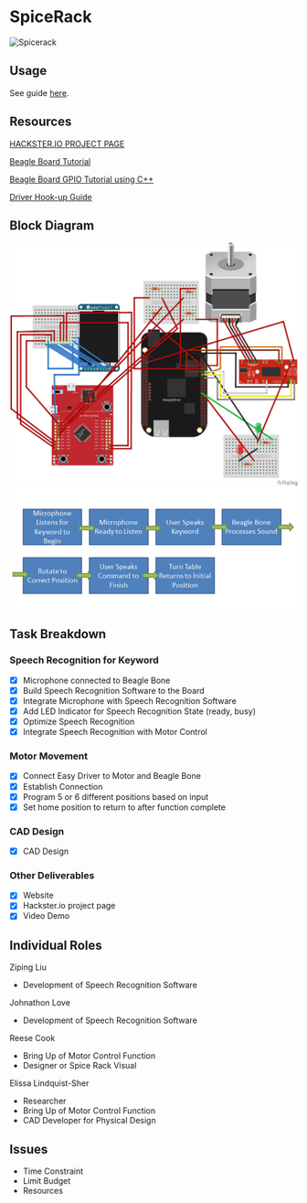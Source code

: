 # SpiceRack
![Spicerack](https://github.com/TexasInstrumentsDIY/SpiceRack/blob/master/DSCPDC_0003_BURST20180801125704470_COVER.JPG)

## Usage

See guide [here](https://github.com/TexasInstrumentsDIY/SpiceRack/wiki/Installation-and-Usage).

## Resources

[HACKSTER.IO PROJECT PAGE](https://www.hackster.io/106812/voice-controlled-spice-rack-235834)

[Beagle Board Tutorial](http://beagleboard.github.io/bone101/Support/bone101/)

[Beagle Board GPIO Tutorial using C++](http://exploringbeaglebone.com/chapter6/)

[Driver Hook-up Guide](https://learn.sparkfun.com/tutorials/easy-driver-hook-up-guide)

##	Block Diagram
![DIAGRAM](https://github.com/TexasInstrumentsDIY/SpiceRack/blob/master/spicerack_bb.png)
![PNG BLOCK DIAGRAM](https://github.com/TexasInstrumentsDIY/SpiceRack/blob/master/block.PNG)

##	Task Breakdown

### Speech Recognition for Keyword
- [x] Microphone connected to Beagle Bone
- [x] Build Speech Recognition Software to the Board
- [x] Integrate Microphone with Speech Recognition Software
- [x] Add LED Indicator for Speech Recognition State (ready, busy)
- [x] Optimize Speech Recognition
- [x] Integrate Speech Recognition with Motor Control
### Motor Movement
- [x] Connect Easy Driver to Motor and Beagle Bone
- [x] Establish Connection
- [x] Program 5 or 6 different positions based on input
- [x] Set home position to return to after function complete
### CAD Design
- [x] CAD Design

### Other Deliverables
- [x] Website
- [x] Hackster.io project page
- [x] Video Demo

##	Individual Roles

Ziping Liu
- Development of Speech Recognition Software

Johnathon Love
- Development of Speech Recognition Software

Reese Cook
- Bring Up of Motor Control Function
- Designer or Spice Rack Visual 

Elissa Lindquist-Sher
- Researcher
- Bring Up of Motor Control Function
- CAD Developer for Physical Design


##	Issues
- Time Constraint
- Limit Budget
- Resources 



